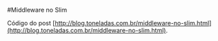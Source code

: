 #Middleware no Slim

Código do post [http://blog.toneladas.com.br/middleware-no-slim.html](http://blog.toneladas.com.br/middleware-no-slim.html).
